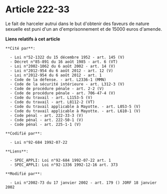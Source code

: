 # Article 222-33

Le fait de harceler autrui dans le but d'obtenir des faveurs de nature sexuelle est puni d'un an d'emprisonnement et de 15000
euros d'amende.

**Liens relatifs à cet article**

	**Cité par**:

	  - Loi n°52-1322 du 15 décembre 1952 - art. 145 (V)
	  - Décret n°85-891 du 16 août 1985 - art. 6 (VT)
	  - Loi n°2002-1062 du 6 août 2002 - art. 14 (V)
	  - Loi n°2012-954 du 6 août 2012 - art. 12 (V)
	  - Loi n°2012-954 du 6 août 2012 - art. 1
	  - Code de la défense. - art. L2336-1 (MMN)
	  - Code de la sécurité intérieure - art. L312-3 (V)
	  - Code de procédure pénale - art. 2-2 (V)
	  - Code de procédure pénale - art. 706-47-4 (V)
	  - Code du travail - art. L1153-5 (V)
	  - Code du travail - art. L8112-2 (VT)
	  - Code du travail applicable à Mayotte. - art. L053-5 (V)
	  - Code du travail applicable à Mayotte. - art. L610-1 (V)
	  - Code pénal - art. 222-33-3 (V)
	  - Code pénal - art. 222-50-1 (V)
	  - Code pénal - art. 225-1-1 (V)

	**Codifié par**:

	  - Loi n°92-684 1992-07-22

	**Liens**:

	  - SPEC_APPLI: Loi n°92-684 1992-07-22 art. 1
	  - SPEC_APPLI: Loi n°92-1336 1992-12-16 art. 373

	**Modifié par**:

	  - Loi n°2002-73 du 17 janvier 2002 - art. 179 () JORF 18 janvier 2002
